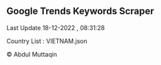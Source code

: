 

## Google Trends Keywords Scraper 
 
Last Update 18-12-2022 , 08:31:28

Country List :
VIETNAM.json



© Abdul Muttaqin 
